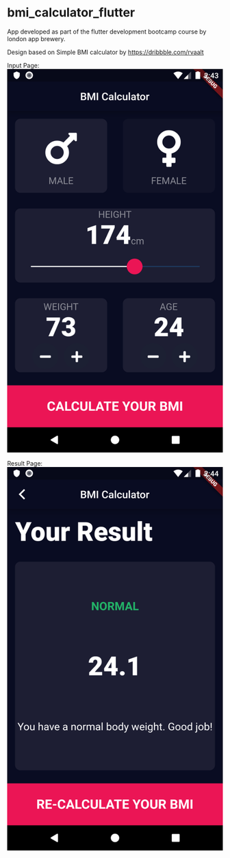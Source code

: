 # bmi_calculator_flutter

App developed as part of the flutter development bootcamp course by london app brewery.

Design based on Simple BMI calculator by https://dribbble.com/rvaalt

Input Page:
![Input Page](/screenshots/input_page.png "Input Page")

Result Page:
![Result Page](/screenshots/result_page.png "Result Page")


